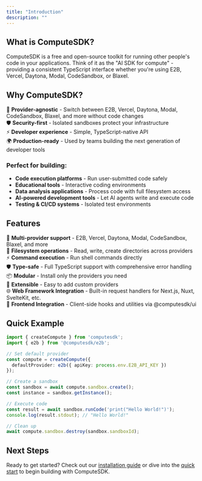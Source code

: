```yaml
---
title: "Introduction"
description: ""
---
```


## What is ComputeSDK?

ComputeSDK is a free and open-source toolkit for running other people's code in your applications. Think of it as the "AI SDK for compute" - providing a consistent TypeScript interface whether you're using E2B, Vercel, Daytona, Modal, CodeSandbox, or Blaxel.

## Why ComputeSDK?

🔄 **Provider-agnostic** - Switch between E2B, Vercel, Daytona, Modal, CodeSandbox, Blaxel, and more without code changes  
🛡️ **Security-first** - Isolated sandboxes protect your infrastructure  
⚡ **Developer experience** - Simple, TypeScript-native API  
🌍 **Production-ready** - Used by teams building the next generation of developer tools

### Perfect for building:

- **Code execution platforms** - Run user-submitted code safely
- **Educational tools** - Interactive coding environments
- **Data analysis applications** - Process code with full filesystem access
- **AI-powered development tools** - Let AI agents write and execute code
- **Testing & CI/CD systems** - Isolated test environments

## Features

🚀 **Multi-provider support** - E2B, Vercel, Daytona, Modal, CodeSandbox, Blaxel, and more  
📁 **Filesystem operations** - Read, write, create directories across providers  
⚡ **Command execution** - Run shell commands directly  
🛡️ **Type-safe** - Full TypeScript support with comprehensive error handling  
📦 **Modular** - Install only the providers you need  
🔧 **Extensible** - Easy to add custom providers  
🌐 **Web Framework Integration** - Built-in request handlers for Next.js, Nuxt, SvelteKit, etc.  
🎨 **Frontend Integration** - Client-side hooks and utilities via @computesdk/ui

## Quick Example

```typescript
import { createCompute } from 'computesdk';
import { e2b } from '@computesdk/e2b';

// Set default provider
const compute = createCompute({ 
  defaultProvider: e2b({ apiKey: process.env.E2B_API_KEY }) 
});

// Create a sandbox
const sandbox = await compute.sandbox.create();
const instance = sandbox.getInstance();

// Execute code
const result = await sandbox.runCode('print("Hello World!")');
console.log(result.stdout); // "Hello World!"

// Clean up
await compute.sandbox.destroy(sandbox.sandboxId);
```

## Next Steps

Ready to get started? Check out our [installation guide](./installation.md) or dive into the [quick start](./quick-start.md) to begin building with ComputeSDK.